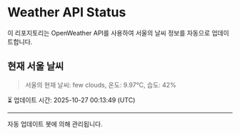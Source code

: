 
# Weather API Status

이 리포지토리는 OpenWeather API를 사용하여 서울의 날씨 정보를 자동으로 업데이트합니다.

## 현재 서울 날씨
> 서울의 현재 날씨: few clouds, 온도: 9.97°C, 습도: 42%

⏳ 업데이트 시간: 2025-10-27 00:13:49 (UTC)

---
자동 업데이트 봇에 의해 관리됩니다.
